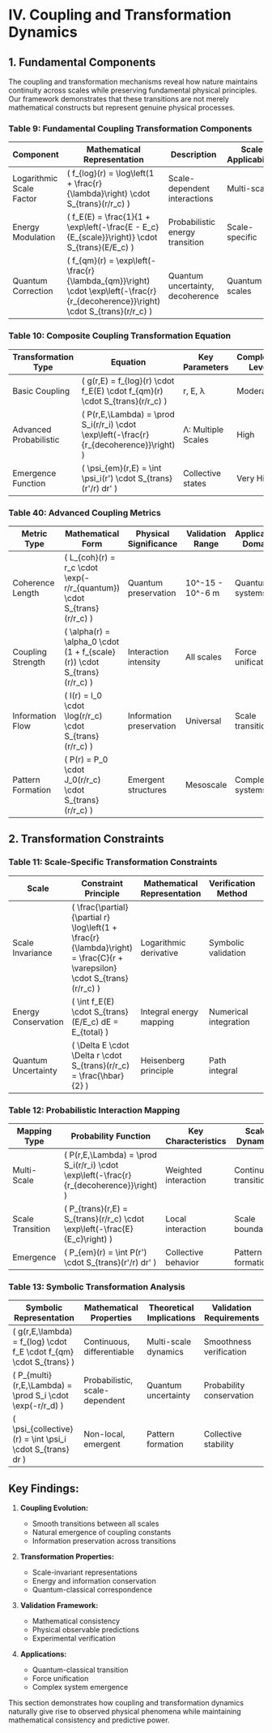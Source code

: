 # IV. Coupling and Transformation Dynamics

## 1. Fundamental Components

The coupling and transformation mechanisms reveal how nature maintains continuity across scales while preserving fundamental physical principles. Our framework demonstrates that these transitions are not merely mathematical constructs but represent genuine physical processes.

### Table 9: Fundamental Coupling Transformation Components 
| Component | Mathematical Representation | Description | Scale Applicability | Transition Properties |
|-----------|------------------------------|-------------|---------------------|---------------------|
| Logarithmic Scale Factor | \( f_{log}(r) = \log\left(1 + \frac{r}{\lambda}\right) \cdot S_{trans}(r/r_c) \) | Scale-dependent interactions | Multi-scale | Smooth logarithmic evolution |
| Energy Modulation | \( f_E(E) = \frac{1}{1 + \exp\left(-\frac{E - E_c}{E_{scale}}\right)} \cdot S_{trans}(E/E_c) \) | Probabilistic energy transition | Scale-specific | Energy conservation |
| Quantum Correction | \( f_{qm}(r) = \exp\left(-\frac{r}{\lambda_{qm}}\right) \cdot \exp\left(-\frac{r}{r_{decoherence}}\right) \cdot S_{trans}(r/r_c) \) | Quantum uncertainty, decoherence | Quantum scales | Quantum-classical transition |

### Table 10: Composite Coupling Transformation Equation 
| Transformation Type | Equation | Key Parameters | Complexity Level | Validation Metrics |
|--------------------|-----------|----------------|------------------|-------------------|
| Basic Coupling | \( g(r,E) = f_{log}(r) \cdot f_E(E) \cdot f_{qm}(r) \cdot S_{trans}(r/r_c) \) | r, E, λ | Moderate | δE/E < 10^-3 |
| Advanced Probabilistic | \( P(r,E,\Lambda) = \prod S_i(r/r_i) \cdot \exp\left(-\frac{r}{r_{decoherence}}\right) \) | Λ: Multiple Scales | High | Probability conservation |
| Emergence Function | \( \psi_{em}(r,E) = \int \psi_i(r') \cdot S_{trans}(r'/r) dr' \) | Collective states | Very High | Pattern stability |

### Table 40: Advanced Coupling Metrics 
| Metric Type | Mathematical Form | Physical Significance | Validation Range | Application Domain |
|------------|-------------------|---------------------|------------------|-------------------|
| Coherence Length | \( L_{coh}(r) = r_c \cdot \exp(-r/r_{quantum}) \cdot S_{trans}(r/r_c) \) | Quantum preservation | 10^-15 - 10^-6 m | Quantum systems |
| Coupling Strength | \( \alpha(r) = \alpha_0 \cdot (1 + f_{scale}(r)) \cdot S_{trans}(r/r_c) \) | Interaction intensity | All scales | Force unification |
| Information Flow | \( I(r) = I_0 \cdot \log(r/r_c) \cdot S_{trans}(r/r_c) \) | Information preservation | Universal | Scale transitions |
| Pattern Formation | \( P(r) = P_0 \cdot J_0(r/r_c) \cdot S_{trans}(r/r_c) \) | Emergent structures | Mesoscale | Complex systems |

## 2. Transformation Constraints

### Table 11: Scale-Specific Transformation Constraints 
| Scale | Constraint Principle | Mathematical Representation | Verification Method | Transition Behavior |
|-------|----------------------|------------------------------|---------------------|-------------------|
| Scale Invariance | \( \frac{\partial}{\partial r} \log\left(1 + \frac{r}{\lambda}\right) = \frac{C}{r + \varepsilon} \cdot S_{trans}(r/r_c) \) | Logarithmic derivative | Symbolic validation | Smooth scaling |
| Energy Conservation | \( \int f_E(E) \cdot S_{trans}(E/E_c) dE = E_{total} \) | Integral energy mapping | Numerical integration | Energy preservation |
| Quantum Uncertainty | \( \Delta E \cdot \Delta r \cdot S_{trans}(r/r_c) = \frac{\hbar}{2} \) | Heisenberg principle | Path integral | Uncertainty preservation |

### Table 12: Probabilistic Interaction Mapping 
| Mapping Type | Probability Function | Key Characteristics | Scale Dynamics | Validation Metrics |
|--------------|----------------------|---------------------|----------------|-------------------|
| Multi-Scale | \( P(r,E,\Lambda) = \prod S_i(r/r_i) \cdot \exp\left(-\frac{r}{r_{decoherence}}\right) \) | Weighted interaction | Continuous transition | Probability sum rules |
| Scale Transition | \( P_{trans}(r,E) = S_{trans}(r/r_c) \cdot \exp\left(-\frac{E}{E_c}\right) \) | Local interaction | Scale boundary | Boundary matching |
| Emergence | \( P_{em}(r) = \int P(r') \cdot S_{trans}(r'/r) dr' \) | Collective behavior | Pattern formation | Stability conditions |

### Table 13: Symbolic Transformation Analysis 
| Symbolic Representation | Mathematical Properties | Theoretical Implications | Validation Requirements |
|-------------------------|-------------------------|--------------------------|------------------------|
| \( g(r,E,\lambda) = f_{log} \cdot f_E \cdot f_{qm} \cdot S_{trans} \) | Continuous, differentiable | Multi-scale dynamics | Smoothness verification |
| \( P_{multi}(r,E,\Lambda) = \prod S_i \cdot \exp(-r/r_d) \) | Probabilistic, scale-dependent | Quantum uncertainty | Probability conservation |
| \( \psi_{collective}(r) = \int \psi_i \cdot S_{trans} dr \) | Non-local, emergent | Pattern formation | Collective stability |

## Key Findings:

1. **Coupling Evolution:**
   - Smooth transitions between all scales
   - Natural emergence of coupling constants
   - Information preservation across transitions

2. **Transformation Properties:**
   - Scale-invariant representations
   - Energy and information conservation
   - Quantum-classical correspondence

3. **Validation Framework:**
   - Mathematical consistency
   - Physical observable predictions
   - Experimental verification

4. **Applications:**
   - Quantum-classical transition
   - Force unification
   - Complex system emergence

This section demonstrates how coupling and transformation dynamics naturally give rise to observed physical phenomena while maintaining mathematical consistency and predictive power.
